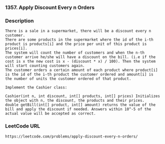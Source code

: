 ### 1357. Apply Discount Every n Orders

### Description
    There is a sale in a supermarket, there will be a discount every n customer.
    There are some products in the supermarket where the id of the i-th product is products[i] and the price per unit of this product is prices[i].
    The system will count the number of customers and when the n-th customer arrive he/she will have a discount on the bill. (i.e if the cost is x the new cost is x - (discount * x) / 100). Then the system will start counting customers again.
    The customer orders a certain amount of each product where product[i] is the id of the i-th product the customer ordered and amount[i] is the number of units the customer ordered of that product.
    
    Implement the Cashier class:
    
    Cashier(int n, int discount, int[] products, int[] prices) Initializes the object with n, the discount, the products and their prices.
    double getBill(int[] product, int[] amount) returns the value of the bill and apply the discount if needed. Answers within 10^-5 of the actual value will be accepted as correct.
     
    
### LeetCode URL
    https://leetcode.com/problems/apply-discount-every-n-orders/
